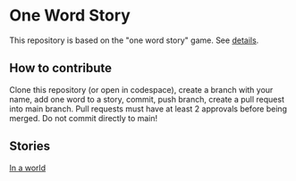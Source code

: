 # One Word Story
This repository is based on the "one word story" game. See [details](https://www.sbimprov.com/blog/2015/01/29/game-one-word-story). 

## How to contribute
Clone this repository (or open in codespace), create a branch with your name, add one word to a story, commit, push branch, create a pull request into main branch. Pull requests must have at least 2 approvals before being merged. Do not commit directly to main!


## Stories

[In a world](./in-a-world.md)
